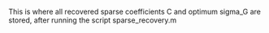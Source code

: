 This is where all recovered sparse coefficients C and optimum sigma_G are stored, after running the script sparse_recovery.m